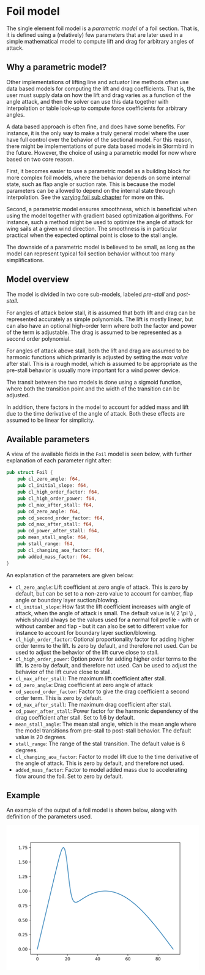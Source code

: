 # Foil model

The single element foil model is a *parametric model* of a foil section. That is, it is defined using a (relatively) few parameters that are later used in a simple mathematical model to compute lift and drag for arbitrary angles of attack.

## Why a parametric model?
Other implementations of lifting line and actuator line methods often use data based models for computing the lift and drag coefficients. That is, the user must supply data on how the lift and drag varies as a function of the angle attack, and then the solver can use this data together with interpolation or table look-up to compute force coefficients for arbitrary angles. 

A data based approach is often fine, and does have some benefits. For instance, it is the only way to make a truly general model where the user have full control over the behavior of the sectional model. For this reason, there might be implementations of pure data based models in Stormbird in the future. However, the choice of using a parametric model for now where based on two core reason. 

First, it becomes easier to use a parametric model as a building block for more complex foil models, where the behavior depends on some internal state, such as flap angle or suction rate. This is because the model parameters can be allowed to depend on the internal state through interpolation. See the [varying foil sub chapter](./varying_foil_model.md) for more on this.

Second, a parametric model ensures smoothness, which is beneficial when using the model together with gradient based optimization algorithms. For instance, such a method might be used to optimize the angle of attack for wing sails at a given wind direction. The smoothness is in particular practical when the expected optimal point is close to the stall angle.

The downside of a parametric model is believed to be small, as long as the model can represent typical foil section behavior without too many simplifications.

## Model overview
The model is divided in two core sub-models, labeled *pre-stall* and *post-stall*.

For angles of attack below stall, it is assumed that both lift and drag can be represented accurately as simple polynomials. The lift is mostly linear, but can also have an optional high-order term where both the factor and power of the term is adjustable. The drag is assumed to be represented as a second order polynomial.

For angles of attack above stall, both the lift and drag are assumed to be harmonic functions which primarily is adjusted by setting the *max value* after stall. This is a rough model, which is assumed to be appropriate as the pre-stall behavior is usually more important for a wind power device.

The transit between the two models is done using a sigmoid function, where both the transition point and the width of the transition can be adjusted.

In addition, there factors in the model to account for added mass and lift due to the time derivative of the angle of attack. Both these effects are assumed to be linear for simplicity.

## Available parameters

A view of the available fields in the `Foil` model is seen below, with further explanation of each parameter right after:

```rust
pub struct Foil {
    pub cl_zero_angle: f64,
    pub cl_initial_slope: f64,
    pub cl_high_order_factor: f64,
    pub cl_high_order_power: f64,
    pub cl_max_after_stall: f64,
    pub cd_zero_angle: f64,
    pub cd_second_order_factor: f64,
    pub cd_max_after_stall: f64,
    pub cd_power_after_stall: f64,
    pub mean_stall_angle: f64,
    pub stall_range: f64,
    pub cl_changing_aoa_factor: f64,
    pub added_mass_factor: f64,
}
```

An explanation of the parameters are given below:

- `cl_zero_angle`: Lift coefficient at zero angle of attack. This is zero by default, but can be set to a non-zero value to account for camber, flap angle or boundary layer suction/blowing.
- `cl_initial_slope`: How fast the lift coefficient increases with angle of attack, when the angle of attack is small. The default value is \\( 2 \pi \\) , which should always be the values used for a normal foil profile - with or without camber and flap - but it can also be set to different value for instance to account for boundary layer suction/blowing.
- `cl_high_order_factor`: Optional proportionality factor for adding higher order terms to the lift. Is zero by default, and therefore not used. Can be used to adjust the behavior of the lift curve close to stall.
- `cl_high_order_power`: Option power for adding higher order terms to the lift. Is zero by default, and therefore not used. Can be used to adjust the behavior of the lift curve close to stall.
- `cl_max_after_stall`: The maximum lift coefficient after stall.
- `cd_zero_angle`: Drag coefficient at zero angle of attack
- `cd_second_order_factor`: Factor to give the drag coefficient a second order term. This is zero by default.
- `cd_max_after_stall`: The maximum drag coefficient after stall.
- `cd_power_after_stall`: Power factor for the harmonic dependency of the drag coefficient after stall. Set to 1.6 by default.
- `mean_stall_angle`: The mean stall angle, which is the mean angle where the model transitions from pre-stall to post-stall behavior. The default value is 20 degrees.
- `stall_range`: The range of the stall transition. The default value is 6 degrees.
- `cl_changing_aoa_factor`: Factor to model lift due to the time derivative of the angle of attack. This is zero by default, and therefore not used.
- `added_mass_factor`: Factor to model added mass due to accelerating flow around the foil. Set to zero by default.

## Example

An example of the output of a foil model is shown below, along with definition of the parameters used.

![Foil model example](figures/foil_model_example.png)